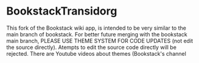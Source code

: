# BookstackTransidorg
This fork of the Bookstack wiki app, is intended to be very similar to the main branch of bookstack. For better future merging with the bookstack main branch, PLEASE USE THEME SYSTEM FOR CODE UPDATES (not edit the source directly). Atempts to edit the source code directly will be rejected. There are Youtube videos about themes (Bookstack's channel 
